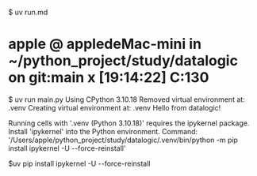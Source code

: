 
$ uv run.md 

# apple @ appledeMac-mini in ~/python_project/study/datalogic on git:main x [19:14:22] C:130
$ uv run main.py 
Using CPython 3.10.18
Removed virtual environment at: .venv
Creating virtual environment at: .venv
Hello from datalogic!


Running cells with '.venv (Python 3.10.18)' requires the ipykernel package.
Install 'ipykernel' into the Python environment. 
Command: '/Users/apple/python_project/study/datalogic/.venv/bin/python -m pip install ipykernel -U --force-reinstall'

$uv pip install ipykernel -U --force-reinstall

